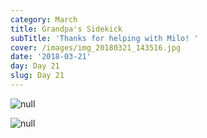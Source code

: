 ```yaml
---
category: March
title: Grandpa's Sidekick
subTitle: 'Thanks for helping with Milo! '
cover: /images/img_20180321_143516.jpg
date: '2018-03-21'
day: Day 21
slug: Day 21
---
```

![null](/images/img_20180321_200822.jpg)

![null](/images/img_20180321_143516.jpg)
